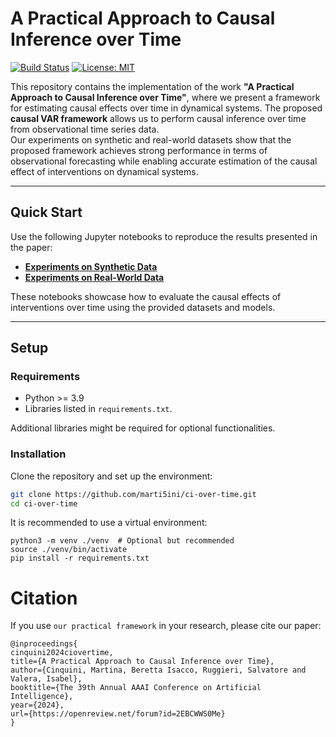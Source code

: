 # A Practical Approach to Causal Inference over Time

[![Build Status](https://img.shields.io/badge/Build-Passing-brightgreen)](https://github.com/marti5ini/ci-over-time/actions) [![License: MIT](https://img.shields.io/badge/License-MIT-blue.svg)](https://opensource.org/licenses/MIT)

This repository contains the implementation of the work **"A Practical Approach to Causal Inference over Time"**, where we present a framework for estimating causal effects over time in dynamical systems. The proposed **causal VAR framework** allows us to perform causal inference over time from observational time series data.  
Our experiments on synthetic and real-world datasets show that the proposed framework achieves strong performance in terms of observational forecasting while enabling accurate estimation of the causal effect of interventions on dynamical systems. 

---

## Quick Start

Use the following Jupyter notebooks to reproduce the results presented in the paper:

- **[Experiments on Synthetic Data](notebooks/synthetic_experiments.ipynb)**  
- **[Experiments on Real-World Data](notebooks/real_world_experiments.ipynb)**  

These notebooks showcase how to evaluate the causal effects of interventions over time using the provided datasets and models.

---

## Setup

### Requirements

- Python >= 3.9
- Libraries listed in `requirements.txt`.

Additional libraries might be required for optional functionalities.

### Installation

Clone the repository and set up the environment:

```bash
git clone https://github.com/marti5ini/ci-over-time.git
cd ci-over-time
```
It is recommended to use a virtual environment:

```
python3 -m venv ./venv  # Optional but recommended
source ./venv/bin/activate
pip install -r requirements.txt
```

# Citation

If you use `our practical framework` in your research, please cite our paper:

```
@inproceedings{
cinquini2024ciovertime,
title={A Practical Approach to Causal Inference over Time},
author={Cinquini, Martina, Beretta Isacco, Ruggieri, Salvatore and Valera, Isabel},
booktitle={The 39th Annual AAAI Conference on Artificial Intelligence},
year={2024},
url={https://openreview.net/forum?id=2EBCWWS0Me}
}

